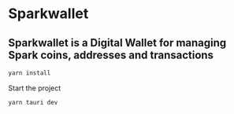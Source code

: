 # Sparkwallet

Sparkwallet is a Digital Wallet for managing Spark coins, addresses and transactions
----
```sh
yarn install
```
Start the project
```sh
yarn tauri dev
```
